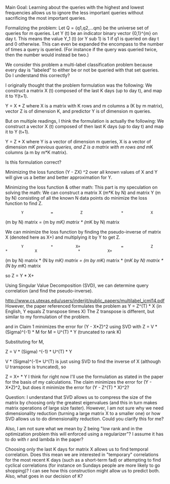 Main Goal:
Learning about the queries with the highest and lowest frequencies allows us to ignore the less important queries without sacrificing the most important queries. 
 
Formalizing the problem:
Let Q = {q1,q2,...qm} be the universe set of queries for m queries.
Let Y (t) be an indicator binary vector {0,1}^{m} on day t.
This means the value Y_1 (t) (or Y sub 1) is 1 if q1 is queried on day t and 0 otherwise.
This can even be expanded the encompass to the number of times a query is queried. (For instance if the query was queried twice, then the number would instead be two.)


We consider this problem a multi-label classification problem because every day is "labeled" to either be or not be queried with that set queries. Do I understand this correctly?


I originally thought that the problem formulation was the following: 
We construct a matrix X (t) composed of the last K days (up to day t), and map it to Y(t+1). 

Y = X * Z where X is a matrix with K rows and m columns a (K by m matrix), vector Z is of dimension K, and predictor Y is of dimension m queries.



But on multiple readings, I think the formulation is actually the following:
We construct a vector X (t) composed of then last K days (up to day t) and map it to Y (t+1).

Y = Z * X where Y is a vector of dimension m queries, X is a vector of dimension m*K previous queries, and Z is a matrix with m rows and m*K columns (a m by m*K matrix).

Is this formulation correct?

Minimizing the loss function  (Y - ZX) ^2 over all known values of X and Y will give us a better and better approximation for Y.


Minimizing the loss function & other math:
This part is my speculation on solving the math:
We can construct a matrix X (m*K by N) and matrix Y (m by N) consisting of all the known N data points do minimize the loss function to find Z.

           Y            =            Z                 *            X
(m by N) matrix = (m by m*K) matrix *   (m*K by N) matrix


We can minimize the loss function by finding the pseudo-inverse of matrix X (denoted here as X+) and multiplying it by Y to get Z.

           Y            *          X+                  =            Z                  *            X                  *            X+
(m by N) matrix * (N by m*K) matrix   =  (m by m*K) matrix *   (m*K by N) matrix * (N by m*K) matrix

so
Z  = Y * X+



Using Singular Value Decomposition (SVD), we can determine query correlation (and find the pseudo-inverse).


http://www.cs.utexas.edu/users/inderjit/public_papers/multilabel_icml14.pdf
However, the paper referenced formulates the problem as 
Y = Z^(T) * X               (in English, Y equals Z transpose times X)
The Z transpose is different, but similar to my formulation of the problem.

and in Claim 1 minimizes the error for (Y - X*Z)^2 using SVD with
Z = V * (Sigma)^(-1) * M for M = U^(T) * Y (truncated to rank K)

Substituting for M,

Z = V * (Sigma) ^(-1) * U^(T) * Y

V * (Sigma)^(-1)* U^(T) is just using SVD to find the inverse of X (although U transpose is truncated), so

Z = X+ * Y 
I think for right now I'll use the formulation as stated in the paper for the basis of my calculations. The claim minimizes the error for (Y - X*Z)^2, but does it minimize the error for (Y - Z^(T) * X)^2?



Question: I understand that SVD allows us to compress the size of the matrix by choosing only the greatest eigenvalues (and this in turn makes matrix operations of large size faster). However, I am not sure why we need dimensionality reduction (turning a large matrix X to a smaller one) or how SVD allows us to do dimensionality reduction. Could you clarify this for me? 

Also, I am not sure what we mean by Z being "low rank and in the optimization problem this will enforced using a regularizer"? I assume it has to do with r and lambda in the paper?

Choosing only the last K days for matrix X allows us to find temporal correlation. Does this mean we are interested in "temporary" correlations for the most recent K days (such as a short-term fad) or attempting to find cyclical correlations (for instance on Sundays people are more likely to go shopping)? I can see how this construction might allow us to predict both. Also, what goes in our decision of K?
